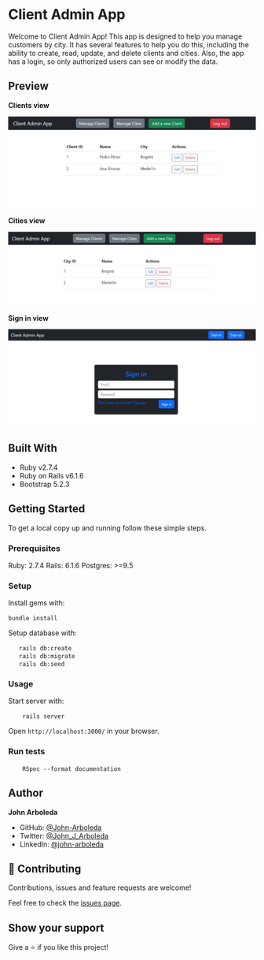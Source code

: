# Client Admin App

Welcome to Client Admin App! This app is designed to help you manage customers by city. It has several features to help you do this, including the ability to create, read, update, and delete clients and cities. Also, the app has a login, so only authorized users can see or modify the data.

## Preview

**Clients view**

![client_view](app/assets/images/clients_view.JPG)

**Cities view**

![citties_view](app/assets/images/city_view.JPG)

**Sign in view**

![Sign_in_view](app/assets/images/login_view.JPG)

## Built With

- Ruby v2.7.4
- Ruby on Rails v6.1.6
- Bootstrap 5.2.3

## Getting Started

To get a local copy up and running follow these simple steps.

### Prerequisites

Ruby: 2.7.4
Rails: 6.1.6
Postgres: >=9.5

### Setup

Install gems with:

```
bundle install
```

Setup database with:

```
   rails db:create
   rails db:migrate
   rails db:seed
```

### Usage

Start server with:

```
    rails server
```

Open `http://localhost:3000/` in your browser.

### Run tests

```
    RSpec --format documentation
```

## Author

**John Arboleda**
- GitHub: [@John-Arboleda](https://github.com/John-Arboleda)
- Twitter: [@John_J_Arboleda](https://twitter.com/John_J_Arboleda)
- LinkedIn: [@john-arboleda](https://www.linkedin.com/in/john-arboleda/)

## 🤝 Contributing

Contributions, issues and feature requests are welcome!

Feel free to check the [issues page](issues/).

## Show your support

Give a ⭐️ if you like this project!